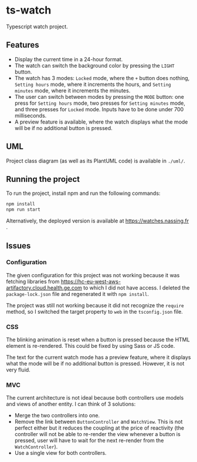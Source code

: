 # ts-watch
Typescript watch project.

## Features

- Display the current time in a 24-hour format.
- The watch can switch the background color by pressing the `LIGHT` button.
- The watch has 3 modes: `Locked` mode, where the `+` button does nothing, `Setting hours` mode, where it increments the hours, and `Setting minutes` mode, where it increments the minutes.
- The user can switch between modes by pressing the `MODE` button: one press for `Setting hours` mode, two presses for `Setting minutes` mode, and three presses for `Locked` mode. Inputs have to be done under 700 milliseconds.
- A preview feature is available, where the watch displays what the mode will be if no additional button is pressed.

## UML

Project class diagram (as well as its PlantUML code) is available in `./uml/`.

## Running the project

To run the project, install npm and run the following commands:

```javascript
npm install
npm run start
```

Alternatively, the deployed version is available at https://watches.nassing.fr .

## Issues

### Configuration

The given configuration for this project was not working because it was fetching libraries from https://hc-eu-west-aws-artifactory.cloud.health.ge.com to which I did not have access. I deleted the `package-lock.json` file and regenerated it with `npm install`.

The project was still not working because it did not recognize the `require` method, so I switched the target property to `web` in the `tsconfig.json` file.

### CSS

The blinking animation is reset when a button is pressed because the HTML element is re-rendered. This could be fixed by using Sass or JS code.

The text for the current watch mode has a preview feature, where it displays what the mode will be if no additional button is pressed. However, it is not very fluid.

### MVC

The current architecture is not ideal because both controllers use models and views of another entity. I can think of 3 solutions:
- Merge the two controllers into one.
- Remove the link between `ButtonController` and `WatchView`. This is not perfect either but it reduces the coupling at the price of reactivity (the controller will not be able to re-render the view whenever a button is pressed, user will have to wait for the next re-render from the `WatchController`).
- Use a single view for both controllers.
